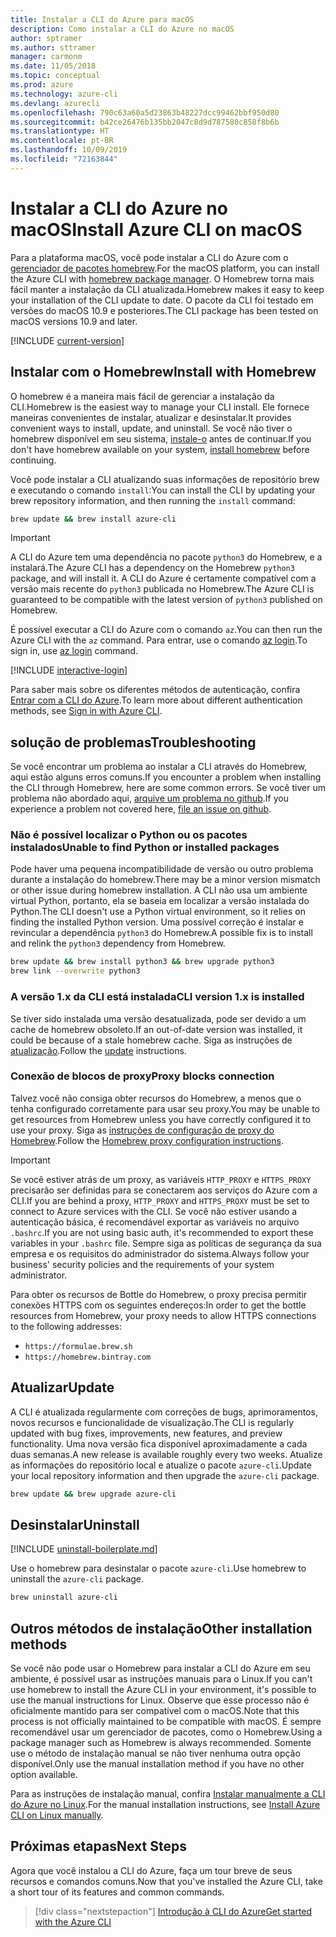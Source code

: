 ```yaml
---
title: Instalar a CLI do Azure para macOS
description: Como instalar a CLI do Azure no macOS
author: sptramer
ms.author: sttramer
manager: carmonm
ms.date: 11/05/2018
ms.topic: conceptual
ms.prod: azure
ms.technology: azure-cli
ms.devlang: azurecli
ms.openlocfilehash: 790c63a60a5d23863b48227dcc99462bbf950d80
ms.sourcegitcommit: b42ce26476b135bb2047c8d9d787580c858f8b6b
ms.translationtype: HT
ms.contentlocale: pt-BR
ms.lasthandoff: 10/09/2019
ms.locfileid: "72163844"
---
```

# <a name="install-azure-cli-on-macos"></a><span data-ttu-id="02db4-103">Instalar a CLI do Azure no macOS</span><span class="sxs-lookup"><span data-stu-id="02db4-103">Install Azure CLI on macOS</span></span>

<span data-ttu-id="02db4-104">Para a plataforma macOS, você pode instalar a CLI do Azure com o [gerenciador de pacotes homebrew](https://brew.sh).</span><span class="sxs-lookup"><span data-stu-id="02db4-104">For the macOS platform, you can install the Azure CLI with [homebrew package manager](https://brew.sh).</span></span> <span data-ttu-id="02db4-105">O Homebrew torna mais fácil manter a instalação da CLI atualizada.</span><span class="sxs-lookup"><span data-stu-id="02db4-105">Homebrew makes it easy to keep your installation of the CLI update to date.</span></span> <span data-ttu-id="02db4-106">O pacote da CLI foi testado em versões do macOS 10.9 e posteriores.</span><span class="sxs-lookup"><span data-stu-id="02db4-106">The CLI package has been tested on macOS versions 10.9 and later.</span></span>

[!INCLUDE [current-version](includes/current-version.md)]

## <a name="install-with-homebrew"></a><span data-ttu-id="02db4-107">Instalar com o Homebrew</span><span class="sxs-lookup"><span data-stu-id="02db4-107">Install with Homebrew</span></span>

<span data-ttu-id="02db4-108">O homebrew é a maneira mais fácil de gerenciar a instalação da CLI.</span><span class="sxs-lookup"><span data-stu-id="02db4-108">Homebrew is the easiest way to manage your CLI install.</span></span> <span data-ttu-id="02db4-109">Ele fornece maneiras convenientes de instalar, atualizar e desinstalar.</span><span class="sxs-lookup"><span data-stu-id="02db4-109">It provides convenient ways to install, update, and uninstall.</span></span>
<span data-ttu-id="02db4-110">Se você não tiver o homebrew disponível em seu sistema, [instale-o](https://docs.brew.sh/Installation.html) antes de continuar.</span><span class="sxs-lookup"><span data-stu-id="02db4-110">If you don't have homebrew available on your system, [install homebrew](https://docs.brew.sh/Installation.html) before continuing.</span></span>

<span data-ttu-id="02db4-111">Você pode instalar a CLI atualizando suas informações de repositório brew e executando o comando `install`:</span><span class="sxs-lookup"><span data-stu-id="02db4-111">You can install the CLI by updating your brew repository information, and then running the `install` command:</span></span>

```bash
brew update && brew install azure-cli
```

> [!IMPORTANT]
>
> <span data-ttu-id="02db4-112">A CLI do Azure tem uma dependência no pacote `python3` do Homebrew, e a instalará.</span><span class="sxs-lookup"><span data-stu-id="02db4-112">The Azure CLI has a dependency on the Homebrew `python3` package, and will install it.</span></span>
> <span data-ttu-id="02db4-113">A CLI do Azure é certamente compatível com a versão mais recente do `python3` publicada no Homebrew.</span><span class="sxs-lookup"><span data-stu-id="02db4-113">The Azure CLI is guaranteed to be compatible with the latest version of `python3` published on Homebrew.</span></span>

<span data-ttu-id="02db4-114">É possível executar a CLI do Azure com o comando `az`.</span><span class="sxs-lookup"><span data-stu-id="02db4-114">You can then run the Azure CLI with the `az` command.</span></span> <span data-ttu-id="02db4-115">Para entrar, use o comando [az login](/cli/azure/reference-index#az-login).</span><span class="sxs-lookup"><span data-stu-id="02db4-115">To sign in, use [az login](/cli/azure/reference-index#az-login) command.</span></span>

[!INCLUDE [interactive-login](includes/interactive-login.md)]

<span data-ttu-id="02db4-116">Para saber mais sobre os diferentes métodos de autenticação, confira [Entrar com a CLI do Azure](authenticate-azure-cli.md).</span><span class="sxs-lookup"><span data-stu-id="02db4-116">To learn more about different authentication methods, see [Sign in with Azure CLI](authenticate-azure-cli.md).</span></span>

## <a name="troubleshooting"></a><span data-ttu-id="02db4-117">solução de problemas</span><span class="sxs-lookup"><span data-stu-id="02db4-117">Troubleshooting</span></span>

<span data-ttu-id="02db4-118">Se você encontrar um problema ao instalar a CLI através do Homebrew, aqui estão alguns erros comuns.</span><span class="sxs-lookup"><span data-stu-id="02db4-118">If you encounter a problem when installing the CLI through Homebrew, here are some common errors.</span></span> <span data-ttu-id="02db4-119">Se você tiver um problema não abordado aqui, [arquive um problema no github](https://github.com/Azure/azure-cli/issues).</span><span class="sxs-lookup"><span data-stu-id="02db4-119">If you experience a problem not covered here, [file an issue on github](https://github.com/Azure/azure-cli/issues).</span></span>

### <a name="unable-to-find-python-or-installed-packages"></a><span data-ttu-id="02db4-120">Não é possível localizar o Python ou os pacotes instalados</span><span class="sxs-lookup"><span data-stu-id="02db4-120">Unable to find Python or installed packages</span></span>

<span data-ttu-id="02db4-121">Pode haver uma pequena incompatibilidade de versão ou outro problema durante a instalação do homebrew.</span><span class="sxs-lookup"><span data-stu-id="02db4-121">There may be a minor version mismatch or other issue during homebrew installation.</span></span> <span data-ttu-id="02db4-122">A CLI não usa um ambiente virtual Python, portanto, ela se baseia em localizar a versão instalada do Python.</span><span class="sxs-lookup"><span data-stu-id="02db4-122">The CLI doesn't use a Python virtual environment, so it relies on finding the installed Python version.</span></span> <span data-ttu-id="02db4-123">Uma possível correção é instalar e revincular a dependência `python3` do Homebrew.</span><span class="sxs-lookup"><span data-stu-id="02db4-123">A possible fix is to install and relink the `python3` dependency from Homebrew.</span></span>

```bash
brew update && brew install python3 && brew upgrade python3
brew link --overwrite python3
```

### <a name="cli-version-1x-is-installed"></a><span data-ttu-id="02db4-124">A versão 1.x da CLI está instalada</span><span class="sxs-lookup"><span data-stu-id="02db4-124">CLI version 1.x is installed</span></span>

<span data-ttu-id="02db4-125">Se tiver sido instalada uma versão desatualizada, pode ser devido a um cache de homebrew obsoleto.</span><span class="sxs-lookup"><span data-stu-id="02db4-125">If an out-of-date version was installed, it could be because of a stale homebrew cache.</span></span> <span data-ttu-id="02db4-126">Siga as instruções de [atualização](#update).</span><span class="sxs-lookup"><span data-stu-id="02db4-126">Follow the [update](#update) instructions.</span></span>

### <a name="proxy-blocks-connection"></a><span data-ttu-id="02db4-127">Conexão de blocos de proxy</span><span class="sxs-lookup"><span data-stu-id="02db4-127">Proxy blocks connection</span></span>

<span data-ttu-id="02db4-128">Talvez você não consiga obter recursos do Homebrew, a menos que o tenha configurado corretamente para usar seu proxy.</span><span class="sxs-lookup"><span data-stu-id="02db4-128">You may be unable to get resources from Homebrew unless you have correctly configured it to use your proxy.</span></span> <span data-ttu-id="02db4-129">Siga as [instruções de configuração de proxy do Homebrew](https://docs.brew.sh/Manpage#using-homebrew-behind-a-proxy).</span><span class="sxs-lookup"><span data-stu-id="02db4-129">Follow the [Homebrew proxy configuration instructions](https://docs.brew.sh/Manpage#using-homebrew-behind-a-proxy).</span></span>

> [!IMPORTANT]
> <span data-ttu-id="02db4-130">Se você estiver atrás de um proxy, as variáveis `HTTP_PROXY` e `HTTPS_PROXY` precisarão ser definidas para se conectarem aos serviços do Azure com a CLI.</span><span class="sxs-lookup"><span data-stu-id="02db4-130">If you are behind a proxy, `HTTP_PROXY` and `HTTPS_PROXY` must be set to connect to Azure services with the CLI.</span></span>
> <span data-ttu-id="02db4-131">Se você não estiver usando a autenticação básica, é recomendável exportar as variáveis no arquivo `.bashrc`.</span><span class="sxs-lookup"><span data-stu-id="02db4-131">If you are not using basic auth, it's recommended to export these variables in your `.bashrc` file.</span></span>
> <span data-ttu-id="02db4-132">Sempre siga as políticas de segurança da sua empresa e os requisitos do administrador do sistema.</span><span class="sxs-lookup"><span data-stu-id="02db4-132">Always follow your business' security policies and the requirements of your system administrator.</span></span>

<span data-ttu-id="02db4-133">Para obter os recursos de Bottle do Homebrew, o proxy precisa permitir conexões HTTPS com os seguintes endereços:</span><span class="sxs-lookup"><span data-stu-id="02db4-133">In order to get the bottle resources from Homebrew, your proxy needs to allow HTTPS connections to the following addresses:</span></span>

* `https://formulae.brew.sh`
* `https://homebrew.bintray.com`

## <a name="update"></a><span data-ttu-id="02db4-134">Atualizar</span><span class="sxs-lookup"><span data-stu-id="02db4-134">Update</span></span>

<span data-ttu-id="02db4-135">A CLI é atualizada regularmente com correções de bugs, aprimoramentos, novos recursos e funcionalidade de visualização.</span><span class="sxs-lookup"><span data-stu-id="02db4-135">The CLI is regularly updated with bug fixes, improvements, new features, and preview functionality.</span></span> <span data-ttu-id="02db4-136">Uma nova versão fica disponível aproximadamente a cada duas semanas.</span><span class="sxs-lookup"><span data-stu-id="02db4-136">A new release is available roughly every two weeks.</span></span> <span data-ttu-id="02db4-137">Atualize as informações do repositório local e atualize o pacote `azure-cli`.</span><span class="sxs-lookup"><span data-stu-id="02db4-137">Update your local repository information and then upgrade the `azure-cli` package.</span></span>

```bash
brew update && brew upgrade azure-cli
```

## <a name="uninstall"></a><span data-ttu-id="02db4-138">Desinstalar</span><span class="sxs-lookup"><span data-stu-id="02db4-138">Uninstall</span></span>

[!INCLUDE [uninstall-boilerplate.md](includes/uninstall-boilerplate.md)]

<span data-ttu-id="02db4-139">Use o homebrew para desinstalar o pacote `azure-cli`.</span><span class="sxs-lookup"><span data-stu-id="02db4-139">Use homebrew to uninstall the `azure-cli` package.</span></span>

```bash
brew uninstall azure-cli
```

## <a name="other-installation-methods"></a><span data-ttu-id="02db4-140">Outros métodos de instalação</span><span class="sxs-lookup"><span data-stu-id="02db4-140">Other installation methods</span></span>

<span data-ttu-id="02db4-141">Se você não pode usar o Homebrew para instalar a CLI do Azure em seu ambiente, é possível usar as instruções manuais para o Linux.</span><span class="sxs-lookup"><span data-stu-id="02db4-141">If you can't use homebrew to install the Azure CLI in your environment, it's possible to use the manual instructions for Linux.</span></span> <span data-ttu-id="02db4-142">Observe que esse processo não é oficialmente mantido para ser compatível com o macOS.</span><span class="sxs-lookup"><span data-stu-id="02db4-142">Note that this process is not officially maintained to be compatible with macOS.</span></span> <span data-ttu-id="02db4-143">É sempre recomendável usar um gerenciador de pacotes, como o Homebrew.</span><span class="sxs-lookup"><span data-stu-id="02db4-143">Using a package manager such as Homebrew is always recommended.</span></span> <span data-ttu-id="02db4-144">Somente use o método de instalação manual se não tiver nenhuma outra opção disponível.</span><span class="sxs-lookup"><span data-stu-id="02db4-144">Only use the manual installation method if you have no other option available.</span></span>

<span data-ttu-id="02db4-145">Para as instruções de instalação manual, confira [Instalar manualmente a CLI do Azure no Linux](install-azure-cli-linux.md).</span><span class="sxs-lookup"><span data-stu-id="02db4-145">For the manual installation instructions, see [Install Azure CLI on Linux manually](install-azure-cli-linux.md).</span></span>

## <a name="next-steps"></a><span data-ttu-id="02db4-146">Próximas etapas</span><span class="sxs-lookup"><span data-stu-id="02db4-146">Next Steps</span></span>

<span data-ttu-id="02db4-147">Agora que você instalou a CLI do Azure, faça um tour breve de seus recursos e comandos comuns.</span><span class="sxs-lookup"><span data-stu-id="02db4-147">Now that you've installed the Azure CLI, take a short tour of its features and common commands.</span></span>

> [!div class="nextstepaction"]
> [<span data-ttu-id="02db4-148">Introdução à CLI do Azure</span><span class="sxs-lookup"><span data-stu-id="02db4-148">Get started with the Azure CLI</span></span>](get-started-with-azure-cli.md)
